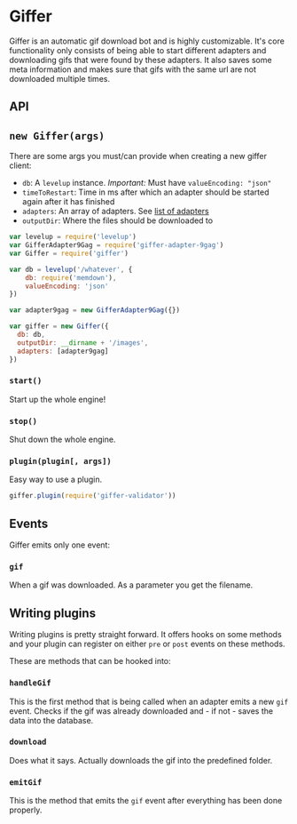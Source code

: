 # Giffer

Giffer is an automatic gif download bot and is highly customizable. It's core
functionality only consists of being able to start different adapters and
downloading gifs that were found by these adapters. It also saves some meta
information and makes sure that gifs with the same url are not downloaded multiple times.

## API

## `new Giffer(args)`

There are some args you must/can provide when creating a new giffer client:
- `db`: A `levelup` instance. _Important:_ Must have `valueEncoding: "json"`
- `timeToRestart`: Time in ms after which an adapter should be started again after it has finished
- `adapters`: An array of adapters. See [list of adapters](https://github.com/MaxGfeller/giffer/wiki/Modules#adapters)
- `outputDir`: Where the files should be downloaded to

```javascript
var levelup = require('levelup')
var GifferAdapter9Gag = require('giffer-adapter-9gag')
var Giffer = require('giffer')

var db = levelup('/whatever', {
    db: require('memdown'),
    valueEncoding: 'json'
})

var adapter9gag = new GifferAdapter9Gag({})

var giffer = new Giffer({
  db: db,
  outputDir: __dirname + '/images',
  adapters: [adapter9gag]
})
```
### `start()`

Start up the whole engine!

### `stop()`

Shut down the whole engine.

### `plugin(plugin[, args])`

Easy way to use a plugin.

```javascript
giffer.plugin(require('giffer-validator'))
```

## Events

Giffer emits only one event:

### `gif`

When a gif was downloaded. As a parameter you get the filename.

## Writing plugins

Writing plugins is pretty straight forward. It offers hooks on some methods and
your plugin can register on either `pre` or `post` events on these methods.

These are methods that can be hooked into:

### `handleGif`

This is the first method that is being called when an adapter emits a new `gif`
event. Checks if the gif was already downloaded and - if not - saves the data
into the database.

### `download`

Does what it says. Actually downloads the gif into the predefined folder.

### `emitGif`

This is the method that emits the `gif` event after everything has been done
properly.

